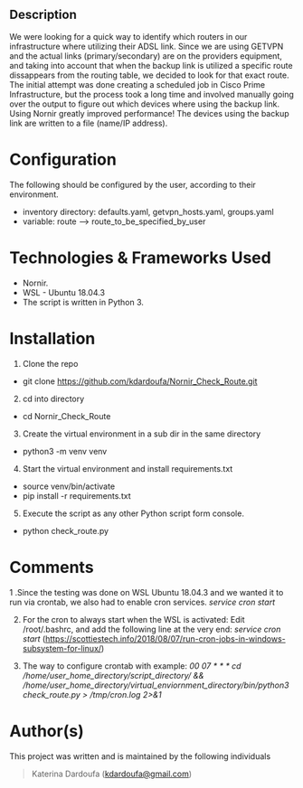 ## Description 

We were looking for a quick way to identify which routers in our infrastructure where utilizing their ADSL link. 
Since we are using GETVPN and the actual links (primary/secondary) are on the providers equipment, and taking into account that
when the backup link is utilized a specific route dissappears from the routing table, we decided to look for that exact route. 
The initial attempt was done creating a scheduled job in Cisco Prime Infrastructure, but the process took a long time and involved
manually going over the output to figure out which devices where using the backup link. 
Using Nornir greatly improved performance! The devices using the backup link are written to a file (name/IP address).

# Configuration
The following should be configured by the user, according to their environment.
- inventory directory: defaults.yaml, getvpn_hosts.yaml, groups.yaml
- variable: route --> route_to_be_specified_by_user 

# Technologies & Frameworks Used
* Nornir.
* WSL - Ubuntu 18.04.3
* The script is written in Python 3.

# Installation
1. Clone the repo
  * git clone https://github.com/kdardoufa/Nornir_Check_Route.git

2. cd into directory
  * cd Nornir_Check_Route

3. Create the virtual environment in a sub dir in the same directory
  * python3 -m venv venv

4. Start the virtual environment and install requirements.txt
  * source venv/bin/activate
  * pip install -r requirements.txt

5. Execute the script as any other Python script form console. 
  * python check_route.py

# Comments
1 .Since the testing was done on WSL Ubuntu 18.04.3 and we wanted it to run via crontab, we also had to enable cron services.
_service cron start_

2. For the cron to always start when the WSL is activated: Edit /root/.bashrc, and add the following line at the very end: _service cron start_
(https://scottiestech.info/2018/08/07/run-cron-jobs-in-windows-subsystem-for-linux/)

3. The way to configure crontab with example: _00 07 * * * cd /home/user_home_directory/script_directory/ && /home/user_home_directory/virtual_enviornment_directory/bin/python3 check_route.py > /tmp/cron.log 2>&1_

# Author(s)
This project was written and is maintained by the following individuals
> Katerina Dardoufa (kdardoufa@gmail.com)

